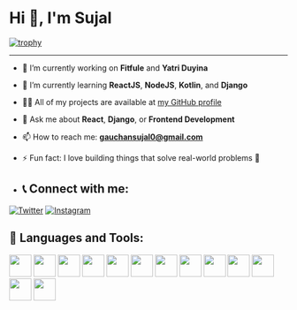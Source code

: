 # Hi 👋, I'm Sujal  


[![trophy](https://github-profile-trophy.vercel.app/?username=sujal123&theme=darkhub)](https://github.com/ryo-ma/github-profile-trophy)

---

- 🔭 I’m currently working on **Fitfule** and **Yatri Duyina**
- 🌱 I’m currently learning **ReactJS**, **NodeJS**, **Kotlin**, and **Django**
- 👨‍💻 All of my projects are available at [my GitHub profile](https://github.com/sujal123)
- 💬 Ask me about **React**, **Django**, or **Frontend Development**
- 📫 How to reach me: **gauchansujal0@gmail.com**
- ⚡ Fun fact: I love building things that solve real-world problems 🧠

- ## 📞 Connect with me:
[![Twitter](https://img.shields.io/badge/Twitter-1DA1F2?style=for-the-badge&logo=twitter&logoColor=white)](https://twitter.com/YOUR_USERNAME)
[![Instagram](https://img.shields.io/badge/Instagram-E4405F?style=for-the-badge&logo=instagram&logoColor=white)](https://instagram.com/sujalgauchan)

## 🧰 Languages and Tools:
<p align="left">
  <img src="https://cdn.jsdelivr.net/gh/devicons/devicon/icons/android/android-original.svg" height="40"/>
  <img src="https://cdn.jsdelivr.net/gh/devicons/devicon/icons/express/express-original.svg" height="40"/>
  <img src="https://cdn.jsdelivr.net/gh/devicons/devicon/icons/firebase/firebase-plain.svg" height="40"/>
  <img src="https://cdn.jsdelivr.net/gh/devicons/devicon/icons/git/git-original.svg" height="40"/>
  <img src="https://cdn.jsdelivr.net/gh/devicons/devicon/icons/html5/html5-original.svg" height="40"/>
  <img src="https://cdn.jsdelivr.net/gh/devicons/devicon/icons/javascript/javascript-original.svg" height="40"/>
  <img src="https://cdn.jsdelivr.net/gh/devicons/devicon/icons/kotlin/kotlin-original.svg" height="40"/>
  <img src="https://cdn.jsdelivr.net/gh/devicons/devicon/icons/mysql/mysql-original.svg" height="40"/>
  <img src="https://cdn.jsdelivr.net/gh/devicons/devicon/icons/nodejs/nodejs-original.svg" height="40"/>
  <img src="https://cdn.jsdelivr.net/gh/devicons/devicon/icons/photoshop/photoshop-plain.svg" height="40"/>
  <img src="https://cdn.jsdelivr.net/gh/devicons/devicon/icons/postgresql/postgresql-original.svg" height="40"/>
  <img src="https://cdn.jsdelivr.net/gh/devicons/devicon/icons/python/python-original.svg" height="40"/>
  <img src="https://cdn.jsdelivr.net/gh/devicons/devicon/icons/react/react-original.svg" height="40"/>
</p>




<!---
gauchansujal/gauchansujal is a ✨ special ✨ repository because its `README.md` (this file) appears on your GitHub profile.
You can click the Preview link to take a look at your changes.
--->
